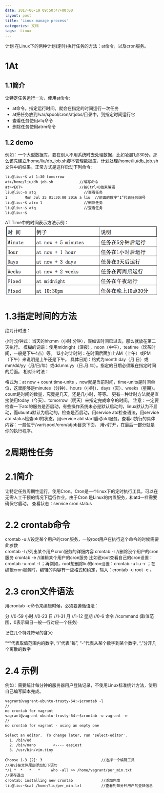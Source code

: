```yaml
---
date: 2017-06-19 09:50:47+00:00
layout: post
title: 'Linux manage process'
categories: 文档
tags:  Linux
---
```



计划
在Linux下的两种计划(定时)执行任务的方法：at命令，以及cron服务。
# 1At
## 1.1简介
让特定任务运行一次，使用at命令:

* at命令，指定运行时间，就会在指定的时间运行一次任务
* at把任务放到/var/spool/cron/atjobs/目录中，到指定时间运行它 
* 查看任务使用atq命令
* 删除任务使用atrm命令

## 1.2 demo

例如：一个大型数据库，要在别人不用系统时去处理数据，比如凌晨1点30分。那么该先建立/home/liu/db_job.sh脚本管理数据库，计划处理/home/liu/db_job.sh文件中的结果。正常方式是这样启动下列命令:

````
liu@liu:~$ at 1:30 tomorrow
at>/home/liu/db_job.sh            //编写命令
at><EOT>                          //按Ctrl+D结束编辑
liu@liu:~$ atq                      //查看任务
1        Mon Jul 25 01:30:00 2016 a liu  //前面的数字“1”代表任务编号
liu@liu:~$ atrm 1                   //删除任务
liu@liu:~$ atq                      //查看任务
liu@liu:~$ 
````
AT Time中的时间表示方法示例：
![](../assets/linux-at.png)

# 1.3指定时间的方法

绝对计时法：

小时:分钟式：当天的hh:mm（小时:分钟），假如该时间已过去，那么就放在第二天执行。
模糊的词语：使用midnight（深夜），noon（中午），teatime（饮茶时间，一般是下午4点）等。
12小时计时制：在时间后面加上AM（上午）或PM（下午）来说明是上午还是下午。
具体日期：格式为month day（月 日）或mm/dd/yy（月/日/年）或dd.mm.yy（日.月.年）。指定的日期必须跟在指定时间的后面。 
相对计时法：

格式为：at now + count time-units ，now就是当前时间，time-units是时间单位，这里能够是minutes（分钟）、hours（小时）、days（天）、weeks（星期）。count是时间的数量，究竟是几天，还是几小时，等等。 更有一种计时方法就是直接使用today（今天）、tomorrow（明天）来指定完成命令的时间。
注意：一定要检查一下atd的服务是否启动，有些操作系统未必是默认启动的，linux默认为不启动，而ubuntu默认为启动的。检查是否启动，用service atd检查语法，用service atd status检查atd的状态，用service atd start启动atd服务。查看at执行的具体内容：一般位于/var/spool/cron/atjob目录下面， 用vi打开，在最后一部分就是你的执行程序。

# 2周期性任务
# 2.1简介

让特定任务周期性运行，使用Cron。Cron是一个linux下的定时执行工具，可以在无需人工干预的情况下运行作业。由于Cron 是Linux的内置服务，和atd一样需要确保它启动。
查看状态：service cron status

# 2.2 crontab命令

crontab -u  //设定某个用户的cron服务，一般root用户在执行这个命令的时候需要此参数  
crontab -l  //列出某个用户cron服务的详细内容
crontab -r  //删除没个用户的cron服务
crontab -e  //编辑某个用户的cron服务
比如说root查看自己的cron设置：crontab -u root -l ；再例如，root想删除liu的cron设置：crontab -u liu -r ；在编辑cron服务时，编辑的内容有一些格式和约定，输入：crontab -u root -e 。

# 2.3 cron文件语法

用crontab -e命令来编辑时候，必须要遵循语法：

分         //0-59
小时     //0-23
日        //1-31
月        //1-12
星期    //0-6
命令    //command
(取值范围，0表示周日一般一行对应一个任务)

记住几个特殊符号的含义:

“*”代表取值范围内的数字,
“/”代表”每”,
“-”代表从某个数字到某个数字,
“,”分开几个离散的数字

# 2.4 示例

例如：需要统计每分钟的服务器用户登陆记录，不使用Linux标准统计方法，使用自己编写脚本完成。
````
vagrant@vagrant-ubuntu-trusty-64:~$crontab -l                        //
no crontab for vagrant
vagrant@vagrant-ubuntu-trusty-64:~$crontab -u vagrant -e                 //
no crontab for vagrant - using an empty one

Select an editor.  To change later, run 'select-editor'.
  1. /bin/ed
  2. /bin/nano        <---- easiest
  3. /usr/bin/vim.tiny

Choose 1-3 [2]: 3                           //选择一个编辑工具
//用vi在文件尾部添加如下语句
*/1 *  *   *   *     who -all >> /home/vagrant/per_min.txt
//保存退出
crontab: installing new crontab             //添加完成
liu@liu:~$cat /home/liu/per_min.txt         //查看到每分钟用户的登陆信息
````
